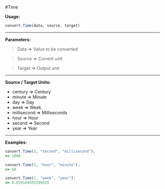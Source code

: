 #Time

**Usage:**
```javascript
convert.Time(data, source, target)
```
----------


**Parameters:**
> Data => Value to be converted

> Source => Current unit

> Target => Output unit


----------


**Source / Target Units:**

 - century => Century
 - minute => Minute
 - day => Day
 - week => Week
 - millisecond => Milliseconds
 - hour => Hour
 - second  => Second
 - year => Year

----------

**Examples:**

```javascript
convert.Time(1, "second", "millisecond");
=> 1000

convert.Time(1, "hour", "minute");
=> 60

convert.Time(1, "week", "year");
=> 0.019164955509925
```
